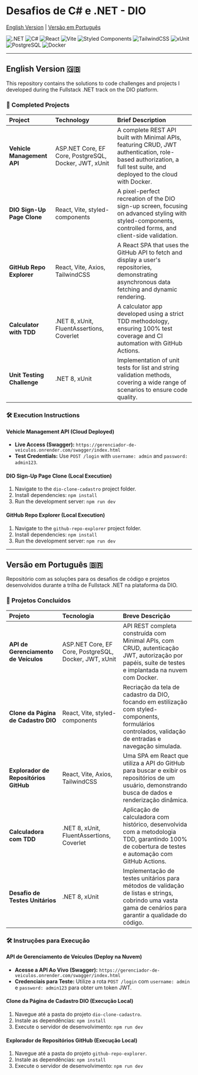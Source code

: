 # Desafios de C# e .NET - DIO

[English Version](#english-version-) | [Versão em Português](#versão-em-português-)

![.NET](https://img.shields.io/badge/.NET-512BD4?style=for-the-badge&logo=.net&logoColor=white)
![C#](https://img.shields.io/badge/C%23-239120?style=for-the-badge&logo=c-sharp&logoColor=white)
![React](https://img.shields.io/badge/React-20232A?style=for-the-badge&logo=react&logoColor=61DAFB)
![Vite](https://img.shields.io/badge/Vite-B73BFE?style=for-the-badge&logo=vite&logoColor=FFD62E)
![Styled Components](https://img.shields.io/badge/styled--components-DB7093?style=for-the-badge&logo=styled-components&logoColor=white)
![TailwindCSS](https://img.shields.io/badge/Tailwind_CSS-38B2AC?style=for-the-badge&logo=tailwind-css&logoColor=white)
![xUnit](https://img.shields.io/badge/xUnit-80AC4D?style=for-the-badge&logo=xunit&logoColor=white)
![PostgreSQL](https://img.shields.io/badge/PostgreSQL-4169E1?style=for-the-badge&logo=postgresql&logoColor=white)
![Docker](https://img.shields.io/badge/Docker-2496ED?style=for-the-badge&logo=docker&logoColor=white)

---

## English Version 🇬🇧

This repository contains the solutions to code challenges and projects I developed during the Fullstack .NET track on the DIO platform.

### 🚀 Completed Projects

| Project | Technology | Brief Description |
| :--- | :--- | :--- |
| **Vehicle Management API** | ASP.NET Core, EF Core, PostgreSQL, Docker, JWT, xUnit | A complete REST API built with Minimal APIs, featuring CRUD, JWT authentication, role-based authorization, a full test suite, and deployed to the cloud with Docker. |
| **DIO Sign-Up Page Clone** | React, Vite, styled-components | A pixel-perfect recreation of the DIO sign-up screen, focusing on advanced styling with styled-components, controlled forms, and client-side validation. |
| **GitHub Repo Explorer** | React, Vite, Axios, TailwindCSS | A React SPA that uses the GitHub API to fetch and display a user's repositories, demonstrating asynchronous data fetching and dynamic rendering. |
| **Calculator with TDD** | .NET 8, xUnit, FluentAssertions, Coverlet | A calculator app developed using a strict TDD methodology, ensuring 100% test coverage and CI automation with GitHub Actions. |
| **Unit Testing Challenge** | .NET 8, xUnit | Implementation of unit tests for list and string validation methods, covering a wide range of scenarios to ensure code quality. |

### 🛠️ Execution Instructions

#### Vehicle Management API (Cloud Deployed)
- **Live Access (Swagger):** `https://gerenciador-de-veiculos.onrender.com/swagger/index.html`
- **Test Credentials:** Use `POST /login` with `username: admin` and `password: admin123`.

#### DIO Sign-Up Page Clone (Local Execution)
1. Navigate to the `dio-clone-cadastro` project folder.
2. Install dependencies: `npm install`
3. Run the development server: `npm run dev`

#### GitHub Repo Explorer (Local Execution)
1. Navigate to the `github-repo-explorer` project folder.
2. Install dependencies: `npm install`
3. Run the development server: `npm run dev`

---

## Versão em Português 🇧🇷

Repositório com as soluções para os desafios de código e projetos desenvolvidos durante a trilha de Fullstack .NET na plataforma da DIO.

### 🚀 Projetos Concluídos

| Projeto | Tecnologia | Breve Descrição |
| :--- | :--- | :--- |
| **API de Gerenciamento de Veículos** | ASP.NET Core, EF Core, PostgreSQL, Docker, JWT, xUnit | API REST completa construída com Minimal APIs, com CRUD, autenticação JWT, autorização por papéis, suíte de testes e implantada na nuvem com Docker. |
| **Clone da Página de Cadastro DIO** | React, Vite, styled-components | Recriação da tela de cadastro da DIO, focando em estilização com styled-components, formulários controlados, validação de entradas e navegação simulada. |
| **Explorador de Repositórios GitHub**| React, Vite, Axios, TailwindCSS | Uma SPA em React que utiliza a API do GitHub para buscar e exibir os repositórios de um usuário, demonstrando busca de dados e renderização dinâmica. |
| **Calculadora com TDD** | .NET 8, xUnit, FluentAssertions, Coverlet | Aplicação de calculadora com histórico, desenvolvida com a metodologia TDD, garantindo 100% de cobertura de testes e automação com GitHub Actions. |
| **Desafio de Testes Unitários** | .NET 8, xUnit | Implementação de testes unitários para métodos de validação de listas e strings, cobrindo uma vasta gama de cenários para garantir a qualidade do código. |

### 🛠️ Instruções para Execução

#### API de Gerenciamento de Veículos (Deploy na Nuvem)
- **Acesse a API Ao Vivo (Swagger):** `https://gerenciador-de-veiculos.onrender.com/swagger/index.html`
- **Credenciais para Teste:** Utilize a rota `POST /login` com `username: admin` e `password: admin123` para obter um token JWT.

#### Clone da Página de Cadastro DIO (Execução Local)
1. Navegue até a pasta do projeto `dio-clone-cadastro`.
2. Instale as dependências: `npm install`
3. Execute o servidor de desenvolvimento: `npm run dev`

#### Explorador de Repositórios GitHub (Execução Local)
1. Navegue até a pasta do projeto `github-repo-explorer`.
2. Instale as dependências: `npm install`
3. Execute o servidor de desenvolvimento: `npm run dev`